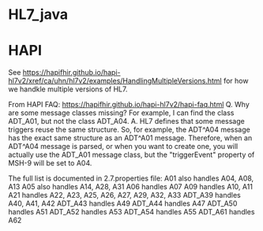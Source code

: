 # HL7_java


# HAPI

 See https://hapifhir.github.io/hapi-hl7v2/xref/ca/uhn/hl7v2/examples/HandlingMultipleVersions.html
 for how we handkle multiple versions of HL7.
 
 From HAPI FAQ: https://hapifhir.github.io/hapi-hl7v2/hapi-faq.html 
 Q. Why are some message classes missing? For example, I can find
 the class ADT_A01, but not the class ADT_A04.
 A. HL7 defines that some message triggers reuse the same structure. So, for example,
 the ADT^A04 message has the exact same structure as an ADT^A01 message. Therefore,
 when an ADT^A04 message is parsed, or when you want to create one, you will actually
 use the ADT_A01 message class, but the "triggerEvent" property of MSH-9 will be set to A04.

 The full list is documented in 2.7.properties file:
 A01 also handles A04, A08, A13
 A05 also handles A14, A28, A31
 A06 handles A07
 A09 handles A10, A11
 A21 handles A22, A23, A25, A26, A27, A29, A32, A33
 ADT_A39 handles A40, A41, A42
 ADT_A43 handles A49
 ADT_A44 handles A47
 ADT_A50 handles A51
 ADT_A52 handles A53
 ADT_A54 handles A55
 ADT_A61 handles A62
